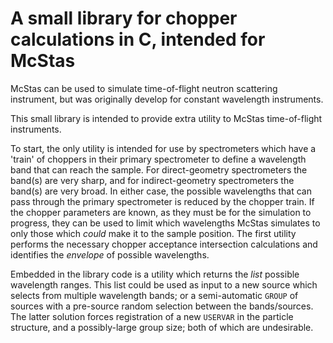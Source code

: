 # A small library for chopper calculations in C, intended for McStas

McStas can be used to simulate time-of-flight neutron scattering instrument,
but was originally develop for constant wavelength instruments.

This small library is intended to provide extra utility to McStas
time-of-flight instruments.

To start, the only utility is intended for use by spectrometers 
which have a 'train' of choppers in their primary spectrometer to define
a wavelength band that can reach the sample.
For direct-geometry spectrometers the band(s) are very sharp,
and for indirect-geometry spectrometers the band(s) are very broad.
In either case, the possible wavelengths that can pass through the
primary spectrometer is reduced by the chopper train.
If the chopper parameters are known, as they must be for the simulation
to progress, they can be used to limit which wavelengths McStas simulates
to only those which *could* make it to the sample position.
The first utility performs the necessary chopper acceptance intersection
calculations and identifies the *envelope* of possible wavelengths.

Embedded in the library code is a utility which returns the *list*
possible wavelength ranges.
This list could be used as input to a new source which selects
from multiple wavelength bands; or a semi-automatic `GROUP` of 
sources with a pre-source random selection between the bands/sources.
The latter solution forces registration of a new `USERVAR` in 
the particle structure, and a possibly-large group size;
both of which are undesirable.